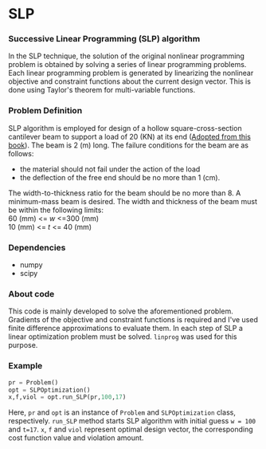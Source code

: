 SLP
===

### Successive Linear Programming (SLP) algorithm

In the SLP technique, the solution of the original nonlinear programming
problem is obtained by solving a series of linear programming problems.
Each linear programming problem is generated by linearizing the
nonlinear objective and constraint functions about the current design
vector. This is done using Taylor's theorem for multi-variable
functions.

### Problem Definition

SLP algorithm is employed for design of a hollow square-cross-section
cantilever beam to support a load of 20 (KN) at its end ([Adopted from
this book](http://www.sciencedirect.com/science/book/9780128008065)).
The beam is 2 (m) long. The failure conditions for the beam are as
follows:<br />
* the material should not fail under the action of the load
* the deflection of the free end should be no more than 1 (cm).

The width-to-thickness ratio for the beam should be no more than 8. A
minimum-mass beam is desired. The width and thickness of the beam must
be within the following limits: <br />60 (mm) &lt;= *w* &lt;=300 (mm)
<br />10 (mm) &lt;= *t* &lt;= 40 (mm)

### Dependencies

* numpy
* scipy

### About code
This code is mainly developed to solve the aforementioned problem.
Gradients of the objective and constraint functions is required and I've 
used finite difference approximations to evaluate them. In each step of SLP
a linear optimization problem must be solved. `linprog` was used for this purpose.


### Example
```python
pr = Problem()
opt = SLPOptimization()
x,f,viol = opt.run_SLP(pr,100,17)
```
Here, `pr` and `opt` is an instance of `Problem` and
`SLPOptimization` class, respectively. `run_SLP` method starts
SLP algorithm with initial guess `w = 100` and `t=17`. `x`, `f` and `viol`
represent optimal design vector, the corresponding cost function value and
violation amount.
